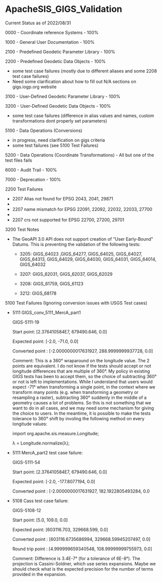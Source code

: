 # ApacheSIS_GIGS_Validation

Current Status as of 2022/08/31

0000 - Coordinate reference Systems - 100% 

1000 - General User Documentation - 100%

2100 - Predefined Geodetic Parameter Library - 100%

2200 - Predefined Geodetic Data Objects - 100%
- some test case failures (mostly due to different aliases and some 2208 test case failures) 
- Need some clarification about how to fill out N/A sections on gigs.iogp.org website

3100 - User-Defined Geodetic Parameter Library - 100%

3200 - User-Defined Geodetic Data Objects - 100%
 - some test case failures (difference in alias values and names, custom transformations dont properly set parameters)

5100 - Data Operations (Conversions) 
- in progress, need clarification on gigs criteria
- some test failures (see 5100 Test Failures)

5200 - Data Operations (Coordinate Transformations) - All but one of the test files fails

6000 - Audit Trail - 100%

7000 - Deprecation - 100%



2200 Test Failures

  - 2207 Alias not found for EPSG 2043, 2041, 29871
  - 
  - 2207 name mismatch for EPSG 22091, 22092, 22032, 22033, 27700
  - 
  - 2207 crs not supported for EPSG 22700, 27200, 29701

3200 Test Notes

  - The GeoAPI 3.0 API does not support creation of "User Early-Bound" Datums. This is preventing the validation of the following tests:
  
    - 3205: GIGS_64023 ,GIGS_64277, GIGS_64025, GIGS_64027, GIGS_64313, GIGS_64029, GIGS_64030, GIGS_64031, GIGS_64014, GIGS_64032

    - 3207: GIGS_62031, GIGS_62037, GIGS_62029
    
    - 3208: GIGS_61759, GIGS_61123

    - 3212: GIGS_68178
    
5100 Test Failures (Ignoring conversion issues with USGS Test cases)

  - 5111 GIGS_conv_5111_MercA_part1
  
    GIGS-5111-19
    
    Start point: [2.376410584E7, 679490.646, 0.0]
    
    Expected point: [-2.0, -71.0, 0.0]
    
    Converted point : [-2.0000000017631927, 288.9999999937728, 0.0]
    
    Comment: This is a 360° wraparound on the longitude value. The 2 points are equivalent. I do not know if the tests should accept or not longitude differences that are multiple of 360°. My policy in existing GIGS tests has been to accept them, so the choice of subtracting 360° or not is left to implementations. While I understand that users would expect -71° when transforming a single point, in the context where we transform many points (e.g. when transforming a geometry or resampling a raster), subtracting 360° suddenly in the middle of a geometry causes a lot of problems. So this is not something that we want to do in all cases, and we may need some mechanism for giving the choice to users. In the meantime, it is possible to make the tests tolerance to 360° shift by involing the following method on every longitude values:
    
     import org.apache.sis.measure.Longitude;
     
     λ = Longitude.normalize(λ);

  - 5111 MercA_part2 test case failure:
  
    GIGS-5111-54
    
    Start point: [2.376410584E7, 679490.646, 0.0]
    
    Expected point: [-2.0, -177.8077194, 0.0]
    
    Converted point : [-2.0000000017631927, 182.1922805493284, 0.0

  - 5108 Cass test case failure:
  
    GIGS-5108-12
    
    Start point: [5.0, 109.0, 0.0]
    
    Expected point: [603116.703, 329668.599, 0.0]
    
    Converted point : [603116.6735686994, 329668.59945207497, 0.0]
    
    Round trip point : [4.999999659340548, 108.99999999755973, 0.0]
    
    Comment: Difference is 3.4E-7° (for a tolerance of 6E-8°). The projection is Cassini-Soldner, which use series expansions. Maybe we should check what is the expected precision for the number of terms provided in the expansion.
    
      


    
